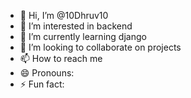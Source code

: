 - 👋 Hi, I’m @10Dhruv10
- 👀 I’m interested in backend
- 🌱 I’m currently learning django
- 💞️ I’m looking to collaborate on projects
- 📫 How to reach me 
- 😄 Pronouns: 
- ⚡ Fun fact:

<!---
10Dhruv10/10Dhruv10 is a ✨ special ✨ repository because its `README.md` (this file) appears on your GitHub profile.
You can click the Preview link to take a look at your changes.
--->
